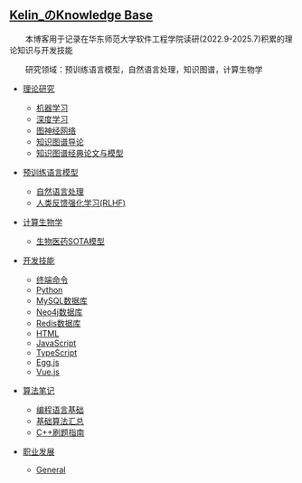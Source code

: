 ## [Kelin_のKnowledge Base](https://www.bullorwolf.top)

&emsp;&emsp;本博客用于记录在华东师范大学软件工程学院读研(2022.9-2025.7)积累的理论知识与开发技能

&emsp;&emsp;研究领域：预训练语言模型，自然语言处理，知识图谱，计算生物学

- [理论研究](Theory/_theory.md)

  * [机器学习](Theory/ML/机器学习)
  * [深度学习](Theory/ML/深度学习)
  * [图神经网络](Theory/ML/图神经网络)
  * [知识图谱导论](Theory/KG/知识图谱导论)
  * [知识图谱经典论文与模型](Theory/KG/KGE)

- [预训练语言模型](PLM/_plm)

  * [自然语言处理](PLM/自然语言处理)
  * [人类反馈强化学习(RLHF)](PLM/人类反馈强化学习(RLHF))

- [计算生物学](Biotech/_biotech.md)

  - [生物医药SOTA模型](Biotech/生物医药SOTA模型)

- [开发技能](Develop/_develop.md)

  * [终端命令](Develop/终端命令)
  * [Python](Develop/Python)
  * [MySQL数据库](Develop/MySQL)
  * [Neo4j数据库](Develop/Neo4j)
  * [Redis数据库](Develop/Redis)

  - [HTML](Develop/HTML.md)
  - [JavaScript](Develop/JavaScript.md)
  - [TypeScript](Develop/TypeScript.md)
  - [Egg.js](Develop/Egg.js.md)
  - [Vue.js](Develop/Vue.js.md)

- [算法笔记](Algorithm/_algorithm.md)

  * [编程语言基础](Algorithm/编程语言基础.md)
  * [基础算法汇总](Algorithm/基础算法汇总.md)
  * [C++刷题指南](Algorithm/C++刷题指南.md)

- [职业发展](Career/_career.md)

  * [General](Career/General.md)